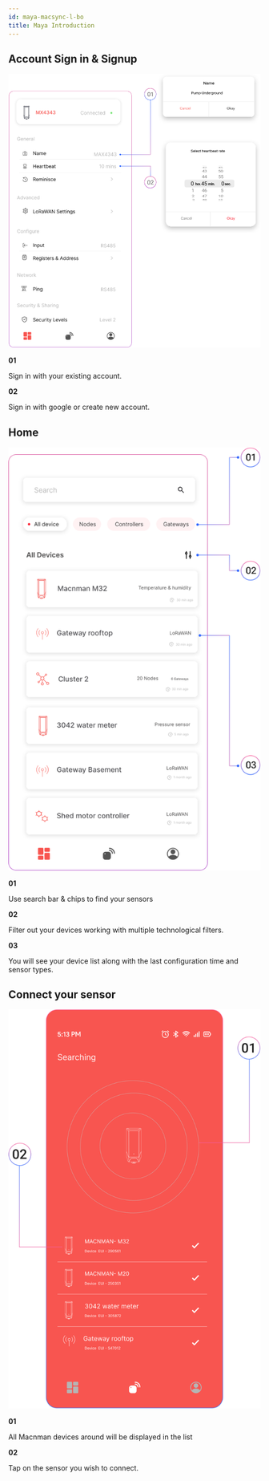 ```yaml
---
id: maya-macsync-l-bo
title: Maya Introduction
---
```


## Account Sign in & Signup

![title image](./assets/namecom.svg)

<div className="reusable-feature-grid">
  <div className="reusable-feature-card">
    <strong>01</strong>
    <p>Sign in with your existing account.</p>
  </div>
  <div className="reusable-feature-card">
    <strong>02</strong>
    <p>Sign in with google or create new account.</p>
  </div>
</div>

## Home

![title image](./assets/home.svg)

<div className="reusable-feature-grid">
  <div className="reusable-feature-card">
    <strong>01</strong>
    <p>Use search bar & chips to find your sensors</p>
  </div>
  <div className="reusable-feature-card">
    <strong>02</strong>
    <p>Filter out your devices working with multiple technological filters.</p>
  </div>
  <div className="reusable-feature-card">
    <strong>03</strong>
    <p>You will see your device list along with the last configuration time and sensor types.</p>
  </div>
</div>


## Connect your sensor

![title image](./assets/connnnn.svg)

<div className="reusable-feature-grid">
  <div className="reusable-feature-card">
    <strong>01</strong>
    <p>All Macnman devices around will be displayed in the list</p>
  </div>
  <div className="reusable-feature-card">
    <strong>02</strong>
    <p>Tap on the sensor you wish to connect.</p>
  </div>
  
</div>


